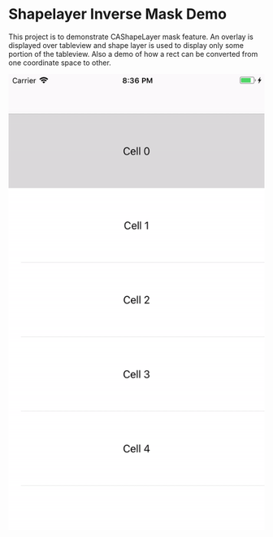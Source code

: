 # Shapelayer Inverse Mask Demo
This project is to demonstrate CAShapeLayer mask feature. An overlay is displayed over tableview and shape layer is used to display only some portion of the tableview. Also a demo of how a rect can be converted from one coordinate space to other.

![](https://github.com/adithyabhat/ShapelayerInverseMaskDemo/blob/master/Gif/app.gif)
